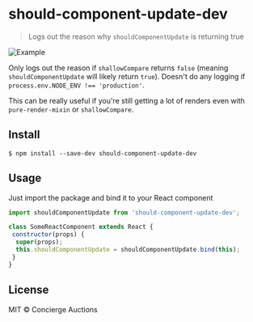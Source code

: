# should-component-update-dev

> Logs out the reason why `shouldComponentUpdate` is returning true

![Example](http://i.imgur.com/vTyhTxf.png)

Only logs out the reason if `shallowCompare` returns `false` (meaning `shouldComponentUpdate` will likely return `true`).
Doesn't do any logging if `process.env.NODE_ENV !== 'production'`.

This can be really useful if you're still getting a lot of renders even with `pure-render-mixin` or `shallowCompare`.


## Install

```
$ npm install --save-dev should-component-update-dev
```


## Usage

Just import the package and bind it to your React component

```js
import shouldComponentUpdate from 'should-component-update-dev';

class SomeReactComponent extends React {
 constructor(props) {
  super(props);
  this.shouldComponentUpdate = shouldComponentUpdate.bind(this);
 }
}
```

## License

MIT © Concierge Auctions
